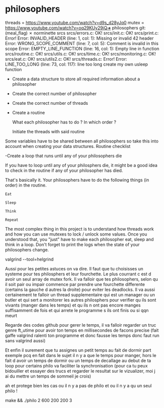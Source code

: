 # philosophers

threads = https://www.youtube.com/watch?v=d9s_d28yJq0
mutex = https://www.youtube.com/watch?v=oq29KUy29iQ➜  philosophers git:(meal_flag) ✗ norminette srcs
srcs/errors.c: OK!
srcs/init.c: OK!
srcs/print.c: Error!
Error: INVALID_HEADER       (line:   1, col:   1):      Missing or invalid 42 header
Error: WRONG_SCOPE_COMMENT  (line:   7, col:   5):      Comment is invalid in this scope
Error: EMPTY_LINE_FUNCTION  (line:  16, col:   1):      Empty line in function
srcs/routine.c: OK!
srcs/utils.c: OK!
srcs/time.c: OK!
srcs/monitoring.c: OK!
srcs/eat.c: OK!
srcs/utils2.c: OK!
srcs/threads.c: Error!
Error: LINE_TOO_LONG        (line:  73, col: 117):      line too long
create my own usleep function

- Create a data structure to store all required information about a philosopher

- Create the correct number of philosopher

- Create the correct number of threads

- Create a routine

    What each philosopher has to do ? In which order ?

    Initiate the threads with said routine

Some variables have to be shared between all philosophers so take this into account when creating your data structures.
Routine checklist

   -Create a loop that runs until any of your philosophers die

If you have to loop until any of your philosphers die, it might be a good idea to check in the routine if any of your philosopher has died.

That's basically it. Your philosophers have to do the following things (in order) in the routine.

    Eat

    Sleep

    Think

    Repeat

The most complex thing in this project is to understand how threads work and how you can use mutexes to lock / unlock some values. Once you understood that, you "just" have to make each philosopher eat, sleep and think in a loop. Don't forget to print the logs when the state of your philosophers change.



 valgrind --tool=helgrind 

 Aussi pour les petites astuces on va dire. Il faut que tu choisisses un systeme pour tes philosphers et leur fourchette. Le plus courrant c est d avoir un seul array de mutex fork. Il va falloir que tes philosophers, selon qu il soit pair ou impair commence par prendre une fourchette differente (certains la gauche d autres la droite) pour eviter les deadlocks. Il va aussi certainement te falloir un thread supplementaire qui est un manager ou un butler et qui sert a monitorer les autres philosphers pour verifier qu ils sont vivants (manger dans les temps) et qu ils n ont pas encore manges suffisamment de fois et qui arrete le programme s ils ont finis ou si qqn meurt

Regarde des codes github pour gerer le temps, il va falloir regarder un truc genre ft_utime pour avoir ton temps en millisecondes de facons precise (fait gaffe valgrind ralenti ton programme et donc fausse les temps donc faut run sans valgrind aussi)

Et enfin il surement que tu assignes un petit temps au fait de dormir part exemple pcq en fait dans le sujet il n y a que le temps pour manger, hors le fait d avoir un temps de dormir ou un temps de decallage au debut de ta loop pour certains philo va faciliter la synchronisation (pour ca tu peux bidouiller et essayer des trucs et regarder le resultat sur le vizualizer, moi j ai du mettre un temps de sommeil je crois)

ah et  protege bien les cas ou il n y a pas de philo et ou il n y a qu un seul philo !


 make && ./philo 2 600 200 200 3